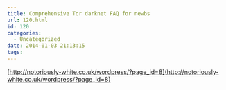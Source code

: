 ```yaml
---
title: Comprehensive Tor darknet FAQ for newbs
url: 120.html
id: 120
categories:
  - Uncategorized
date: 2014-01-03 21:13:15
tags:
---
```


[http://notoriously-white.co.uk/wordpress/?page_id=8](http://notoriously-white.co.uk/wordpress/?page_id=8)